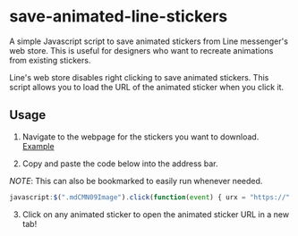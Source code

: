 # save-animated-line-stickers
A simple Javascript script to save animated stickers from Line messenger's web store. This is useful for designers who want to recreate animations from existing stickers.

Line's web store disables right clicking to save animated stickers. This script allows you to load the URL of the animated sticker when you click it.

## Usage

1. Navigate to the webpage for the stickers you want to download.
[Example](https://store.line.me/stickershop/product/3524/en)

2. Copy and paste the code below into the address bar.

*NOTE*: This can also be bookmarked to easily run whenever needed.

```javascript
javascript:$(".mdCMN09Image").click(function(event) { urx = "https://" + event.target.outerHTML.split("https://")[1].split(".png")[0] + "_animation@2x.png"; window.open(urx); console.log(urx); });
```

3. Click on any animated sticker to open the animated sticker URL in a new tab!
